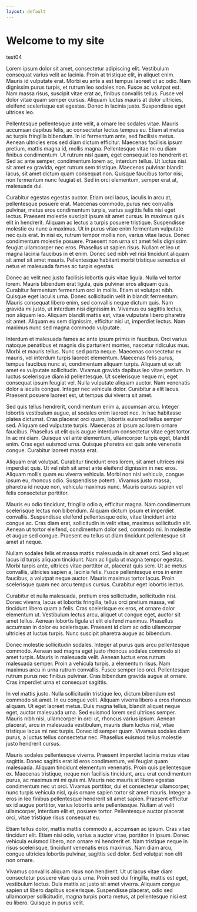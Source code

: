 ```yaml
---
layout: default
---
```


# Welcome to my site

test04

Lorem ipsum dolor sit amet, consectetur adipiscing elit. Vestibulum consequat varius velit ac lacinia. Proin at tristique elit, in aliquet enim. Mauris id vulputate erat. Morbi eu ante a est tempus laoreet ut ac odio. Nam dignissim purus turpis, et rutrum leo sodales non. Fusce ac volutpat est. Nam massa risus, suscipit vitae erat ac, finibus convallis tellus. Fusce vel dolor vitae quam semper cursus. Aliquam luctus mauris at dolor ultricies, eleifend scelerisque est egestas. Donec in lacinia justo. Suspendisse eget ultrices leo.

Pellentesque pellentesque ante velit, a ornare leo sodales vitae. Mauris accumsan dapibus felis, ac consectetur lectus tempus eu. Etiam at metus ac turpis fringilla bibendum. In id fermentum ante, sed facilisis metus. Aenean ultricies eros sed diam dictum efficitur. Maecenas facilisis ipsum pretium, mattis magna id, mollis magna. Pellentesque vitae mi eu diam finibus condimentum. Ut rutrum nisl quam, eget consequat leo hendrerit et. Sed ac ante semper, condimentum lorem ac, interdum tellus. Ut luctus nisi sit amet ex gravida, eget rutrum sem tristique. Maecenas pulvinar blandit lacus, sit amet dictum quam consequat non. Quisque faucibus tortor nisi, non fermentum nunc feugiat et. Sed in orci elementum, semper erat at, malesuada dui.

Curabitur egestas egestas auctor. Etiam orci lacus, iaculis in arcu at, pellentesque posuere erat. Maecenas commodo, purus nec convallis pulvinar, metus eros condimentum turpis, varius sagittis felis nisi eget lectus. Praesent molestie suscipit ipsum sit amet cursus. In maximus quis elit in hendrerit. Aliquam ac lectus a turpis posuere tristique. Suspendisse molestie eu nunc a maximus. Ut in purus vitae enim fermentum vulputate nec quis erat. In nisi ex, rutrum tempor mollis non, varius vitae lacus. Donec condimentum molestie posuere. Praesent non urna sit amet felis dignissim feugiat ullamcorper nec eros. Phasellus ut sapien risus. Nullam et leo ut magna lacinia faucibus in et enim. Donec sed nibh vel nisi tincidunt aliquam sit amet sit amet mauris. Pellentesque habitant morbi tristique senectus et netus et malesuada fames ac turpis egestas.

Donec ac velit nec justo facilisis lobortis quis vitae ligula. Nulla vel tortor lorem. Mauris bibendum erat ligula, quis pulvinar eros aliquam quis. Curabitur fermentum fermentum orci in mollis. Etiam et volutpat nibh. Quisque eget iaculis urna. Donec sollicitudin velit in blandit fermentum. Mauris consequat libero enim, sed convallis neque dictum quis. Nam gravida mi justo, ut interdum nisi dignissim in. Vivamus eu sagittis lectus, non aliquam leo. Aliquam blandit mattis est, vitae vulputate libero pharetra sit amet. Aliquam eu sem dignissim, efficitur nisi ut, imperdiet lectus. Nam maximus nunc sed magna commodo vulputate.

Interdum et malesuada fames ac ante ipsum primis in faucibus. Orci varius natoque penatibus et magnis dis parturient montes, nascetur ridiculus mus. Morbi et mauris tellus. Nunc sed porta neque. Maecenas consectetur ex mauris, vel interdum turpis laoreet elementum. Maecenas felis purus, tempus faucibus nunc at, condimentum aliquam turpis. Aliquam ut ex sit amet ex vulputate sollicitudin. Vivamus gravida dapibus leo vitae pretium. In luctus scelerisque diam id pellentesque. Ut scelerisque neque mi, eget consequat ipsum feugiat vel. Nulla vulputate aliquam auctor. Nam venenatis dolor a iaculis congue. Integer nec vehicula dolor. Curabitur a elit lacus. Praesent posuere laoreet est, ut tempus dui viverra sit amet.

Sed quis tellus hendrerit, condimentum enim a, accumsan arcu. Integer lobortis vestibulum augue, at sodales enim laoreet nec. In hac habitasse platea dictumst. Cras placerat orci quam, lobortis euismod tellus semper sed. Aliquam sed vulputate turpis. Maecenas at ipsum ac lorem ornare faucibus. Phasellus ut elit quis augue interdum consectetur vitae eget tortor. In ac mi diam. Quisque vel ante elementum, ullamcorper turpis eget, blandit enim. Cras eget euismod urna. Quisque pharetra est quis ante venenatis congue. Curabitur laoreet massa erat.

Aliquam erat volutpat. Curabitur tincidunt eros lorem, sit amet ultrices nisi imperdiet quis. Ut vel nibh sit amet ante eleifend dignissim in nec eros. Aliquam mollis quam eu viverra vehicula. Morbi non nisi vehicula, congue ipsum eu, rhoncus odio. Suspendisse potenti. Vivamus justo massa, pharetra id neque non, vehicula maximus nunc. Mauris cursus sapien vel felis consectetur porttitor.

Mauris eu odio tincidunt, fringilla odio a, efficitur magna. Nam condimentum scelerisque lectus non bibendum. Aliquam dictum ipsum et imperdiet convallis. Suspendisse eleifend pellentesque odio, vitae tincidunt ante congue ac. Cras diam erat, sollicitudin in velit vitae, maximus sollicitudin elit. Aenean ut tortor eleifend, condimentum dolor sed, commodo mi. In molestie et augue sed congue. Praesent eu tellus ut diam tincidunt pellentesque sit amet at neque.

Nullam sodales felis et massa mattis malesuada in sit amet orci. Sed aliquet lacus id turpis aliquam tincidunt. Nam ac ligula ut magna tempor egestas. Morbi turpis ante, ultrices vitae porttitor at, placerat quis sem. Ut ac metus convallis, ultricies sapien a, lacinia felis. Fusce pellentesque eros in enim faucibus, a volutpat neque auctor. Mauris maximus tortor lacus. Proin scelerisque quam nec arcu tempus cursus. Curabitur eget lobortis lectus.

Curabitur et nulla malesuada, pretium eros sollicitudin, sollicitudin nisi. Donec viverra, lacus et lobortis fringilla, tellus orci pretium massa, vel tincidunt libero quam a felis. Cras scelerisque ex eros, et ornare dolor elementum ut. Vestibulum lectus arcu, aliquet ut congue eget, auctor sit amet tellus. Aenean lobortis ligula ut elit eleifend maximus. Phasellus accumsan in dolor eu scelerisque. Praesent id diam ac odio ullamcorper ultricies at luctus turpis. Nunc suscipit pharetra augue ac bibendum.

Donec molestie sollicitudin sodales. Integer at purus quis arcu pellentesque commodo. Aenean sed magna eget justo rhoncus sodales commodo sit amet turpis. Mauris in malesuada velit. Aenean luctus eros rutrum malesuada semper. Proin a vehicula turpis, a elementum risus. Nam maximus arcu in urna rutrum convallis. Fusce semper leo orci. Pellentesque rutrum purus nec finibus pulvinar. Cras bibendum gravida augue at ornare. Cras imperdiet urna et consequat sagittis.

In vel mattis justo. Nulla sollicitudin tristique leo, dictum bibendum est commodo sit amet. In eu congue velit. Aliquam viverra libero a eros rhoncus aliquam. Ut eget laoreet metus. Duis magna tellus, blandit aliquet neque eget, auctor malesuada urna. Sed euismod lorem sed ultrices semper. Mauris nibh nisi, ullamcorper in orci ut, rhoncus varius ipsum. Aenean placerat, arcu in malesuada vestibulum, mauris diam luctus nisl, vitae tristique lacus mi nec turpis. Donec id semper quam. Vivamus sodales diam purus, a luctus tellus consectetur nec. Phasellus euismod tellus molestie justo hendrerit cursus.

Mauris sodales pellentesque viverra. Praesent imperdiet lacinia metus vitae sagittis. Donec sagittis erat id eros condimentum, vel feugiat quam malesuada. Aliquam tincidunt elementum venenatis. Proin quis pellentesque ex. Maecenas tristique, neque non facilisis tincidunt, arcu erat condimentum purus, ac maximus mi mi quis mi. Mauris nec mauris at libero egestas condimentum nec ut orci. Vivamus porttitor, dui et consectetur ullamcorper, nunc turpis vehicula nisl, quis ornare sapien tortor sit amet mauris. Integer a eros in leo finibus pellentesque hendrerit sit amet sapien. Praesent efficitur ex id augue porttitor, varius lobortis ante pellentesque. Nullam at velit ullamcorper, interdum elit et, posuere tortor. Pellentesque auctor placerat orci, vitae tristique risus consequat eu.

Etiam tellus dolor, mattis mattis commodo a, accumsan ac ipsum. Cras vitae tincidunt elit. Etiam nisi odio, varius a auctor vitae, porttitor in ipsum. Donec vehicula euismod libero, non ornare mi hendrerit et. Nam tristique neque in risus scelerisque, tincidunt venenatis eros maximus. Nam diam arcu, congue ultricies lobortis pulvinar, sagittis sed dolor. Sed volutpat non elit non ornare.

Vivamus convallis aliquam risus non hendrerit. Ut ut lacus vitae diam consectetur posuere vitae quis urna. Proin sed dui fringilla, mattis est eget, vestibulum lectus. Duis mattis ac justo sit amet viverra. Aliquam congue sapien ut libero dapibus scelerisque. Suspendisse placerat, odio sed ullamcorper sollicitudin, magna turpis porta metus, at pellentesque nisi est eu libero. Quisque in purus velit.